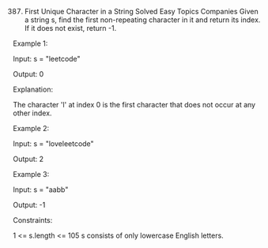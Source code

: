 387. First Unique Character in a String
Solved
Easy
Topics
Companies
Given a string s, find the first non-repeating character in it and return its index. If it does not exist, return -1.



Example 1:

Input: s = "leetcode"

Output: 0

Explanation:

The character 'l' at index 0 is the first character that does not occur at any other index.

Example 2:

Input: s = "loveleetcode"

Output: 2

Example 3:

Input: s = "aabb"

Output: -1



Constraints:

1 <= s.length <= 105
s consists of only lowercase English letters.
